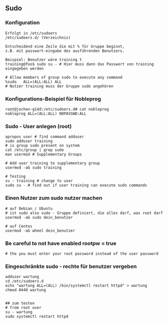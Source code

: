## Sudo 

### Konfiguration 

```
Erfolgt in /etc/sudoers
/etc/sudoers.d/ (Verzeichnis) 

Entscheidend eine Zeile die mit % für Gruppe beginnt,
z.B. mit passwort-eingabe des ausführenden Benutzers.

Beispiel: Benutzer wäre training t
training@foo$ sudo su - # Hier muss dann das Passwort von training eingegeben werden 

# Allow members of group sudo to execute any command
%sudo	ALL=(ALL:ALL) ALL
# Nutzer training muss der Gruppe sudo angehören 

```

### Konfigurations-Beispiel für Nobleprog 

```
root@jochen-g14d:/etc/sudoers.d# cat nobleprog 
nobleprog ALL=(ALL:ALL) NOPASSWD:ALL
```

### Sudo - User anlegen (root) 

```
apropos user # find command adduser 
sudo adduser training 
# is group sudo present on system 
cat /etc/group | grep sudo
man usermod # Supplementary Groups

# Add user training to supplementary group
usermod -aG sudo training 

# Testing 
su - training # change to user 
sudo su - # find out if user training can execute sudo commands 
```

### Einen Nutzer zum sudo nutzer machen 

```
# auf Debian / Ubuntu 
# ist sudo also sudo - Gruppe definiert, die alles darf, was root darf
usermod -aG sudo dein_benutzer 

# auf Centos 
usermod -aG wheel dein_benutzer 
```

### Be careful to not have enabled rootpw = true  

```
# the you must enter your root password instead of the user password 

```

### Eingeschränkte sudo - rechte für benutzer vergeben 

```
adduser wartung 
cd /etc/sudoers.d 
echo "wartung ALL=(ALL) /bin/systemctl restart httpd" > wartung 
chmod 0440 wartung 


## zum testen
# from root user
su - wartung 
sudo systemctl restart httpd 
```
